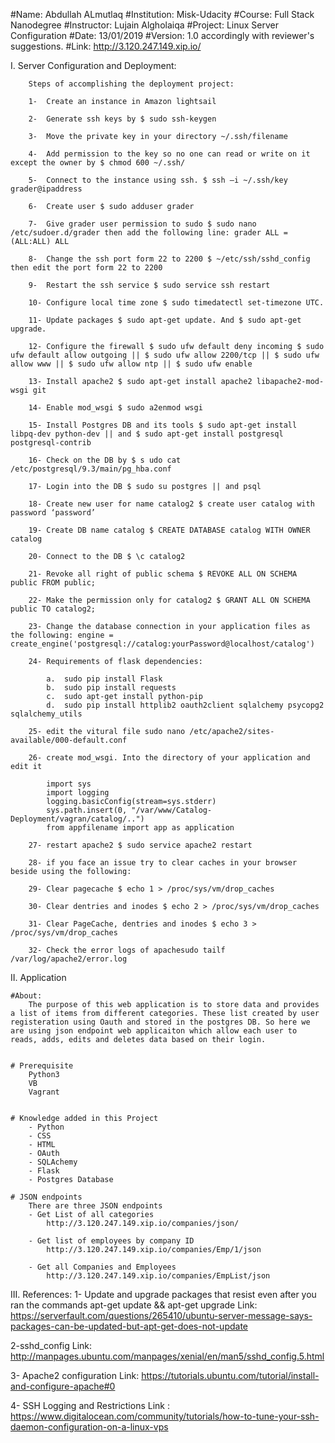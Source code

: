 #Name: Abdullah ALmutlaq
#Institution: Misk-Udacity
#Course: Full Stack Nanodegree
#Instructor: Lujain Algholaiqa
#Project: Linux Server Configuration
#Date: 13/01/2019
#Version: 1.0 accordingly with reviewer's suggestions.
#Link: http://3.120.247.149.xip.io/



I. Server Configuration and Deployment: 

        Steps of accomplishing the deployment project:

        1-	Create an instance in Amazon lightsail

        2-	Generate ssh keys by $ sudo ssh-keygen

        3-	Move the private key in your directory ~/.ssh/filename

        4-	Add permission to the key so no one can read or write on it except the owner by $ chmod 600 ~/.ssh/

        5-	Connect to the instance using ssh. $ ssh –i ~/.ssh/key grader@ipaddress

        6-	Create user $ sudo adduser grader

        7-	Give grader user permission to sudo $ sudo nano /etc/sudoer.d/grader then add the following line: grader ALL =(ALL:ALL) ALL

        8-	Change the ssh port form 22 to 2200 $ ~/etc/ssh/sshd_config then edit the port form 22 to 2200

        9-	Restart the ssh service $ sudo service ssh restart

        10-	Configure local time zone $ sudo timedatectl set-timezone UTC.

        11-	Update packages $ sudo apt-get update. And $ sudo apt-get upgrade.

        12-	Configure the firewall $ sudo ufw default deny incoming $ sudo ufw default allow outgoing || $ sudo ufw allow 2200/tcp || $ sudo ufw allow www || $ sudo ufw allow ntp || $ sudo ufw enable

        13-	Install apache2 $ sudo apt-get install apache2 libapache2-mod-wsgi git

        14-	Enable mod_wsgi $ sudo a2enmod wsgi

        15-	Install Postgres DB and its tools $ sudo apt-get install libpq-dev python-dev || and $ sudo apt-get install postgresql postgresql-contrib

        16-	Check on the DB by $ s udo cat /etc/postgresql/9.3/main/pg_hba.conf

        17-	Login into the DB $ sudo su postgres || and psql

        18-	Create new user for name catalog2 $ create user catalog with password ‘password’

        19-	Create DB name catalog $ CREATE DATABASE catalog WITH OWNER catalog

        20-	Connect to the DB $ \c catalog2

        21-	Revoke all right of public schema $ REVOKE ALL ON SCHEMA public FROM public;

        22-	Make the permission only for catalog2 $ GRANT ALL ON SCHEMA public TO catalog2;

        23-	Change the database connection in your application files as the following: engine = create_engine('postgresql://catalog:yourPassword@localhost/catalog')

        24-	Requirements of flask dependencies:

            a.	sudo pip install Flask 
            b.	sudo pip install requests 
            c.	sudo apt-get install python-pip 
            d.	sudo pip install httplib2 oauth2client sqlalchemy psycopg2 sqlalchemy_utils 

        25-	edit the vitural file sudo nano /etc/apache2/sites-available/000-default.conf

        26-	create mod_wsgi. Into the directory of your application and edit it

            import sys
            import logging
            logging.basicConfig(stream=sys.stderr)
            sys.path.insert(0, "/var/www/Catalog-Deployment/vagran/catalog/..")
            from appfilename import app as application

        27-	restart apache2 $ sudo service apache2 restart

        28-	if you face an issue try to clear caches in your browser beside using the following:

        29-	Clear pagecache $ echo 1 > /proc/sys/vm/drop_caches

        30-	Clear dentries and inodes $ echo 2 > /proc/sys/vm/drop_caches

        31-	Clear PageCache, dentries and inodes $ echo 3 > /proc/sys/vm/drop_caches

        32-	Check the error logs of apachesudo tailf /var/log/apache2/error.log




II. Application 

    #About:
        The purpose of this web application is to store data and provides a list of items from different categories. These list created by user registeration using Oauth and stored in the postgres DB. So here we are using json endpoint web applicaiton which allow each user to reads, adds, edits and deletes data based on their login.


    # Prerequisite
        Python3
        VB
        Vagrant


    # Knowledge added in this Project 
        - Python
        - CSS
        - HTML
        - OAuth
        - SQLAchemy
        - Flask
        - Postgres Database 
    
    # JSON endpoints
        There are three JSON endpoints 
        - Get List of all categories 
            http://3.120.247.149.xip.io/companies/json/

        - Get list of employees by company ID
            http://3.120.247.149.xip.io/companies/Emp/1/json

        - Get all Companies and Employees
            http://3.120.247.149.xip.io/companies/EmpList/json


III. References:
1- Update and upgrade packages that resist even after you ran the commands apt-get update && apt-get upgrade
Link: https://serverfault.com/questions/265410/ubuntu-server-message-says-packages-can-be-updated-but-apt-get-does-not-update

2-sshd_config 
Link: http://manpages.ubuntu.com/manpages/xenial/en/man5/sshd_config.5.html

3- Apache2 configuration
Link: https://tutorials.ubuntu.com/tutorial/install-and-configure-apache#0

4- SSH Logging and Restrictions
Link : https://www.digitalocean.com/community/tutorials/how-to-tune-your-ssh-daemon-configuration-on-a-linux-vps
